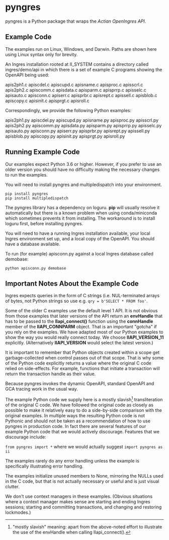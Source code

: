 # pyngres

pyngres is a Python package that wraps the *Actian OpenIngres API*.

## Example Code

The examples run on Linux, Windows, and Darwin. Paths are shown here using
Linux syntax only for brevity.

An Ingres installation rooted at II_SYSTEM contains a directory called
ingres/demo/api in which there is a set of example C programs showing the
OpenAPI being used:

apis2ph1.c  apiscdel.c  apiscupd.c  apisname.c  apisproc.c  apisscrl.c
apis2ph2.c  apiscomm.c  apisdata.c  apisparm.c  apisprrp.c  apisselc.c
apisauto.c  apisconn.c  apiserr.c   apisprbr.c  apisrept.c  apissell.c
apisblob.c  apiscopy.c  apisinit.c  apisprgt.c  apisroll.c

Correspondingly, we provide the following Python examples:

apis2ph1.py  apiscdel.py  apiscupd.py  apisname.py  apisproc.py  apisscrl.py
apis2ph2.py  apiscomm.py  apisdata.py  apisparm.py  apisprrp.py  apisselc.py
apisauto.py  apisconn.py  apiserr.py   apisprbr.py  apisrept.py  apissell.py
apisblob.py  apiscopy.py  apisinit.py  apisprgt.py  apisroll.py

## Running Example Code

Our examples expect Python 3.6 or higher. However, if you prefer to use an
older version you should have no difficulty making the necessary changes to 
run the examples.

You will need to install pyngres and multipledispatch into your environment.
```
pip install pyngres
pip install multipledispatch
```

The pyngres library has a dependency on loguru. **pip** will usually resolve
it automatically but there is a known problem when using conda/miniconda
which sometimes prevents it from installing. The workaround is to install loguru
first, before installing pyngres.

You will need to have a running Ingres installation available, your local
Ingres environment set up, and a local copy of the OpenAPI. You should have
a database available.

To run (for example) apisconn.py against a local Ingres database called
demobase:
```
python apisconn.py demobase
```

## Important Notes About the Example Code
Ingres expects queries in the form of C strings (i.e. NUL-terminated
arrays of bytes, not Python strings so use e.g. 
```qry = b'SELECT * FROM foo'```.

Some of the older C examples use the default level 1 API. It is not
obvious from those examples that later versions of the API return an
**envHandle** that has to be passed to the **IIapi_connect()** function using 
the **connHandle** member of the **IIAPI_CONNPARM** object. That is an 
important "gotcha" if you rely on the examples. We have adapted most of
our Python examples to show the way you would really connect today. We choose
**IIAPI_VERSION_11** explicitly. (Alternatively **IIAPI_VERSION** would select
the latest version.)

It is important to remember that Python objects created within a scope get 
garbage-collected when control passes out of that scope. That is why some of
the Python code explicitly returns a value where the original C code relied 
on side-effects. For example, functions that initiate a transaction 
will return the transaction handle as their value.

Because pyngres invokes the dynamic OpenAPI, standard OpenAPI and GCA tracing
work in the usual way.

The example Python code we supply here is a mostly slavish[^1] transliteration of the 
original C code. We have followed the original code as closely as possible
to make it relatively easy to do a side-by-side comparison with the original
examples. In multiple ways the resulting Python code is not Pythonic and should
not be taken as a recommendation of how to use pyngres in production code.
In fact there are several features of our example Python code that we would
actively discourage. Features that we discourage include:

```from pyngres import *```
where we would actually suggest 
```import pyngres as ii```

The examples rarely do any error handling unless the example is specifically 
illustrating error handling.

The examples initialize unused members to None, mirroring the NULLs used
in the C code, but that is not actually necessary or useful and is just
visual clutter.

We don't use context managers in these examples. (Obvious situations where
a context manager makes sense are starting and ending Ingres sessions;
starting and committing transactions, and changing and restoring lockmodes.)

[^1]: "mostly slavish" meaning: apart from the above-noted effort to illustrate
the use of the envHandle when calling IIapi_connect().
